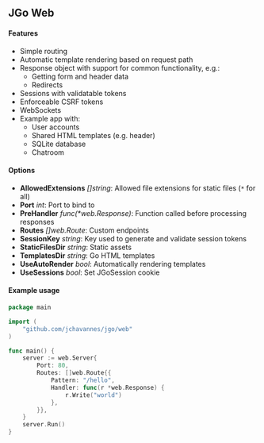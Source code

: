 ## JGo Web

#### Features

- Simple routing
- Automatic template rendering based on request path
- Response object with support for common functionality, e.g.:
  - Getting form and header data
  - Redirects
- Sessions with validatable tokens
- Enforceable CSRF tokens
- WebSockets
- Example app with:
  - User accounts
  - Shared HTML templates (e.g. header)
  - SQLite database
  - Chatroom

#### Options

- **AllowedExtensions** _[]string_: Allowed file extensions for static files (`*` for all)
- **Port** _int_: Port to bind to
- **PreHandler** _func(*web.Response)_: Function called before processing responses
- **Routes** _[]web.Route_: Custom endpoints
- **SessionKey** _string_: Key used to generate and validate session tokens
- **StaticFilesDir** _string_: Static assets
- **TemplatesDir** _string_: Go HTML templates
- **UseAutoRender** _bool_: Automatically rendering templates
- **UseSessions** _bool_: Set JGoSession cookie

#### Example usage

```go
package main

import (
    "github.com/jchavannes/jgo/web"
)

func main() {
    server := web.Server{
        Port: 80,
        Routes: []web.Route{{
            Pattern: "/hello",
            Handler: func(r *web.Response) {
                r.Write("world")
            },
        }},
    }
    server.Run()
}
```
